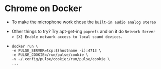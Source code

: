 # Chrome on Docker


* To make the microphone work chose the `built-in audio analog stereo`

* Other things to try? Try apt-get-ing `paprefs` and on it do `Network Server >
 [X] Enable network access to local sound devices`.

* ```
  docker run \
  -e PULSE_SERVER=tcp:$(hostname -i):4713 \
  -e PULSE_COOKIE=/run/pulse/cookie \
  -v ~/.config/pulse/cookie:/run/pulse/cookie \
  ...
  ```
